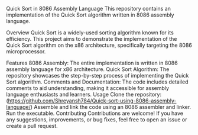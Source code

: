 Quick Sort in 8086 Assembly Language
This repository contains an implementation of the Quick Sort algorithm written in 8086 assembly language.

Overview
Quick Sort is a widely-used sorting algorithm known for its efficiency. This project aims to demonstrate the implementation of the Quick Sort algorithm on the x86 architecture, specifically targeting the 8086 microprocessor.

Features
8086 Assembly: The entire implementation is written in 8086 assembly language for x86 architecture.
Quick Sort Algorithm: The repository showcases the step-by-step process of implementing the Quick Sort algorithm.
Comments and Documentation: The code includes detailed comments to aid understanding, making it accessible for assembly language enthusiasts and learners.
Usage
Clone the repository: (https://github.com/Shreyansh784/Quick-sort-using-8086-assembly-language/)
Assemble and link the code using an 8086 assembler and linker.
Run the executable.
Contributing
Contributions are welcome! If you have any suggestions, improvements, or bug fixes, feel free to open an issue or create a pull request.
